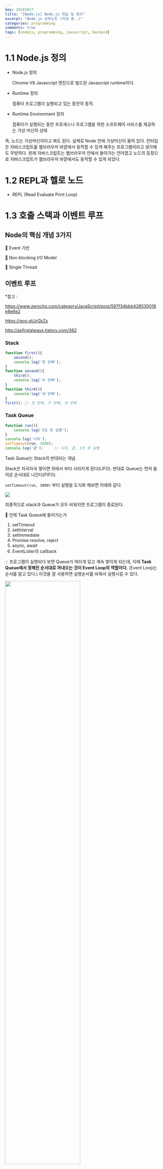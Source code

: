 ```yaml
---
key: 20181017
title: "[Node.js] Node.js 학습 및 정리"
excerpt: "Node.js 공부노트 (작성 중..)"
categories: programming
comments: true
tags: [nodejs, programming, javascript, backend]
---
```




# 1.1 Node.js 정의

* Node.js 정의

  Chrome V8 Javascript 엔진으로 빌드된 Javascript runtime이다. 

* Runtime 정의

  컴퓨터 프로그램이 실행되고 있는 동안의 동작.

* Runtime Environment 정의

  컴퓨터가 실행되는 동안 프로세스나 프로그램을 위한 소프트웨어 서비스를 제공하는 가상 머신의 상태



즉, 노드는 가상머신이라고 봐도 된다. 실제로 Node 안에 가상머신이 들어 있다. 런타임은 자바스크립트를 웹브라우저 바깥에서 동작할 수 있게 해주는 프로그램이라고 생각해도 무방하다. 원래 자바스크립트는 웹브라우저 안에서 돌아가는 언어였고 노드의 등장으로 자바스크립트가 웹브라우저 바깥에서도 동작할 수 있게 되었다. 





# 1.2 REPL과 헬로 노드

* REPL (Read Evaluate Print Loop)





# 1.3 호출 스택과 이벤트 루프

## Node의 핵심 개념 3가지

🔘 Event 기반

🔘 Non blocking I/O Model

🔘 Single Thread





## 이벤트 루프

*참고 : 

https://www.zerocho.com/category/JavaScript/post/597f34bbb428530018e8e6e2

https://goo.gl/JrGkZs

http://asfirstalways.tistory.com/362



### Stack

```javascript
function first(){
    second();
    console.log('첫 번째');
}
function second(){
    third();
    console.log('두 번째');
}
function third(){
    console.log('세 번째');
}
first(); // 첫 번째, 두 번째, 세 번째
```



### Task Queue

```javascript
function run(){
    console.log('3초 후 실행');
}
console.log('시작');
setTimeout(run, 3000);
console.log('끝');     // 시작, 끝, 3초 후 실행
```



Task Queue는 Stack의 반대되는 개념. 

Stack은 차곡차곡 쌓이면 위에서 부터 사라지게 된다(LIFO). 반대로 Queue는 먼저 들어온 순서대로 나간다(FIFO).



`setTimeout(run, 3000)` 부터 실행을 도식화 해보면 아래와 같다.

<img src="https://raw.githubusercontent.com/lifeisgouda/img/master/programming/nodejs/img1.png">

최종적으로 stack과 Queue가 모두 비워지면 프로그램이 종료된다.



🔘 언제 Task Queue에 들어가는가

1. setTimeout
2. setInterval
3. setImmediate
4. Promise resolve, reject
5. async, await
6. EventLister의 callback



💡 프로그램이 실행되다 보면 Queue가 여러개 있고 계속 쌓이게 되는데, 이때  **Task Queue에서 정해진 순서대로 꺼내오는 것이 Event Loop의 역할이다.** (Event Loop는 순서를 알고 있다.) 이것을 잘 사용하면 실행순서를 바꿔서 실행시킬 수 있다.



<img src="https://raw.githubusercontent.com/lifeisgouda/img/master/programming/nodejs/task_queue.png" width="70%">







# 1.4 Event driven, Non blocking I/O Model, Single Thread 

### 생각해보기

Node가 서버의 역할을 하려면 어떻게 해야 할까?



🔘서버

<u>클라이언트가 요청을 보낸 것을 받아서 응답을 하는 것.</u> 서버가 서버한테 요청을 보낼 수도 있다. 이 경우 서버가 클라이언트가 된다. 예를들어 웹 주소를 입력하는 것도 요청이다. 웹주소를 입력하면 서버를 찾아가서 서버에게서 html을 받아온다(즉, 응답으로 html을 받는 것). 인터넷 브라우저는 받아온 것을 파싱해서 화면으로 만들어 주는 것이다.  

* 요청의 특징 : 언제 올지 모른다. 이때 대기할 때 사용하는 것이 `EventListener` 이다. 



## Event Driven

호출 stack과 task queue가 비어 있지만 EventListener에 등록해둔 것 덕분에 프로그램이 계속 동작한다. 이 동작 방식을 Event Driven이라고 한다.



<img src="https://raw.githubusercontent.com/lifeisgouda/img/master/programming/nodejs/event-driven.png">

* 참고 : http://jasonim.me/dev/146



## Non Blocking I/O

### Non Blocking 

위에서 봤던 `setTimeout(run, 3000)` 에서 `run ` 을 Task Queue로 보낸다. 이렇게 **Task Queue로 보내고 실행 순서가 바뀌게 되는 동작을 Non blocking**이라고 한다. (실행 순서의 문제)



### I/O (Input Output)

* 파일시스템 I/O
* 네트워크 I/O

위 두가지는 자체적으로 Non Blocking으로 동작한다. 

파일시스템의 경우는 더 나아가서 알아서 Multi thread를 돌린다. 즉, Non blocking에 팔까지 여러개 달아서 Multi thread로 작업하는 것이다.





## Single Thread

사람으로 치면 팔의 갯수라고 보면 된다. Single Thread는 팔이 한개라서 한번에 한가지 일만 할 수 있다. Multi Thread는 팔이 여러개이기 때문에 동시에 작업이 가능하다. 

<u>자바스크립트는 Single Thread이다. 그래서 blocking이 일어나는데, 그것을 극복하기 위해 Non blocking으로 순서를 바꾸어서 효율적으로 처리할 수 있게 만드는 것이다.</u> 



Multi thread로 프로그래밍 하는 것이 어려운 측면이 있다. Node가 쓰는 Multi thread를 흉내내는 방식은 왼팔만 여러개를 달아놓은 것과 비슷해서 흉내는 냈지만 부족한 면이 있다.

정확하게 말하면 thread 보다 상위 개념으로 proccess가 있는데 Node가 Multi thread를 흉내내는 방식은 이 proccess를 여러개 만들어서 Multi proccessing을 하는 것이 Node가 single thread의 단점을 극복하는 방법중 하나이다.





# 2.1 const와 let

const에 객체가 할당된 경우 객체 내부 속성은 바꿀 수 있다. 즉, 참조에 대한 상수는 변경 가능.

```javascript
const val = {a: 1, b: 2, c: 3};
val.a = 3;
val.b = 1;     // 객체 내부속성 변경 가능

const h = [1, 2, 3, 4]
h[0] = 4;
h[3] = 2;     // 객체 내부속성 변경 가능
```





# 2.2 템플릿 문자열(백틱, `)

백틱을 양 끝에 사용하면 하나의 문자열로 인식한다.

```javascript
const a = 'hello';
const b = true;
const c = 3;

const d = a + ' ' + b + ' ' + c;
const e = `${a} ${b} ${c}`     // 위에 코드와 같은 의미

const f = `${a}는 ${b}이고 ${c}은 몰라요.` 
```







# 2.3. 객체 리터럴의 변화

객체 리터럴 : `let val = {}`



```javascript
var sayNode = function(){
    console.log('Node')
};
var es = 'ES';

// ES6 이전 문법
var oldObject = {       
    sayJS: function(){
        console.log('JS');
    },
    sayNode: sayNode,     // key와 value 같음
};

oldObject[es + 6] = 'Fantastic';   // Fantastic
oldObject.sayNode();    // Node



// ES6 이후 문법
let newObject = {
    sayJS(){
        console.log('JS');
    },
    sayNode,   // key와 value가 같은 경우 한 번만 작성할 수 있게 바뀜
    [es + 6]: 'Fantastic',  // 동적 속성 할당을 리터럴 안에 표현 가능. {[변수]: 값} ***
};

newObject.sayJS();    // JS
newObject.sayNode();  // Node
console.log(newObject.ES6);  // Fantastic
```





# 2.4 화살표 함수

### 함수 선언문

변수를 선언하고 함수를 대입.

```javascript
let add = function(x, y){
    return x + y;
}

let add = (x, y) => x + y ;
```



### 함수표현식

함수에 이름 붙여서 선언하는 것.

```javascript
function add(x, y){ return x + y };
```





## function() 이 살아남은 이유

### function()과 화살표 함수의 가장 큰 차이 : this

function()과 화살표 함수의 this는 동작하는 방식이 다르다. 



#### function() 사용한 경우 this 동작

```javascript
let relationship1 = {      // let relationship = {} : 객체 리터럴 생성
    name: 'zero',
    friends: ['nero', 'hero', 'xero'],
    logFriends: function() {
        let that = this;   // relationship1을 가리키는 this를 that에 저장
        this.friends.forEach(function(friend){
            console.log(that.name, friend);  // 바깥의 this를 가져오기 위해 that에 대입해서 가져옴
        });
    },
};

relationship1.logFriends();
/* zero nero
 * zero hero
 * zero xero
 */
```



#### 화살표 함수 사용한 경우 this 동작

* ** 부분 : 여기서 화살표함수 `friend =>` 를 쓰면 **화살표 함수 내부의 this** `this.name`  를 **화살표 함수 밖의 this** `this.friends.forEach` 와 <u>같은 것으로 만들어준다.</u>

  즉, `this.friends.forEach( ... => ... this)` 화살표 함수 통해서 바깥의 `this` 가 안의 `this` 에 적용된다.

```javascript
let relationship2 = {
    name: 'zero',
    friends: ['nero', 'hero', 'xero'],
    logFriends() {
        this.friends.forEach(friend => {     // **
            console.log(this.name, friend);   // this : 원래 window
        });
    },
};

relationship2.logFriends();
```





# 2.5 비구조화 할당 (destructuring)

## 객체에서 비구조화 할당

```javascript
let candyMachine = {
    status: {
        name: 'node',
        count: 5,
    },
    getCandy(){
        this.status.count--;
        return this.status.count;
    }
}

var status = candyMachine.status;     // 변수와 속성의 이름이 같다
let getCandy = candyMachine.getCandy;
```



`var status = candyMachine.status;` 처럼 변수와 속성의 이름이 같을 때 ES6에서는 간단하게 표현할 수 있게 새로운 문법을 제공한다.  (🔑 활용도가 매우 높은 문법) 

```javascript
let {status, getCandy} = candyMachine;
```



* Example

```javascript
const { Router } = require('express');    
// require express라는 객체에서 Router라는 속성값을 Router 변수에 대입
```



📌 비구조화 할당 시 `this` 가 의도와 다르게 동작하는 현상이 있을 수 있다. ⛔️⛔️⛔️

```javascript
candyMachine.getCandy();  // 4

const { getCandy } = candyMachine;
getCandy();              // undefined
```

`candyMachine.getCandy();` 에서 `getCandy()` 를 갖고 있는 객체 `candyMachine.` 이 앞에 붙어 있으면 `getCandy()` 가 호출이 될 때 `this` 를 앞에 붙어 있던 객체  `candyMachine.` 로 만든다. 

마지막줄의 비구조화 할당 후 `getCandy()` 를 보면 앞에 객체가 안붙어 있다. 그래서 `getCandy()` 가 `this` 인 `candyMachine` 을 못찾는다.  `getCandy` 를 호출해도 `candyMachine` 이 바뀌지 않고 undefined가 출력되는 것이다. 

그러므로 **반드시 앞에 객체를 붙여줘야 한다**. 구조분해 할당으로 `candyMachine` 과 분리되면서 나타나는 현상이다. 





## 배열에서 비구조화 할당

```javascript
const a = array[0];
const b = array[1];

const [a, b] = array;

// 참고 : array[array.length - 1]  배열의 마지막 요소 가져오는 코드
```



* Example

```javascript
const array = ['node', {}, 10, true];
const [node, obj, ...bool] = array;
console.log(bool); // (2) [10, true]


const m = (x, y) => console.log(x, y);
m(5, 6);   // 5 6
m(5, 6, 7, 8, 9)  // 5 6


const n = (x, ...y) => console.log(x, y);
n(5, 6, 7, 8, 9);  // 5 [6, 7, 8, 9]
                   // ** argumnet는 배열처럼 보이지만 배열이 아님. 유사배열.

const p = (...rest) => console.log(rest);    // rest는 배열. 이 방식이 더 좋음.
p(5, 6, 7, 8, 9);   // [5, 6, 7, 8, 9]
```





# 2.6 rest 문법

### rest 문법

```javascript
const n = (x, ...y) => console.log(x, y);
n(5, 6, 7, 8, 9);  // 5 [6, 7, 8, 9]
                   // ** argumnet는 배열처럼 보이지만 배열이 아님. 유사배열.

const p = (...rest) => console.log(rest);    // rest는 배열. 이 방식이 더 좋음.
p(5, 6, 7, 8, 9);   // [5, 6, 7, 8, 9]
```



### 참조

변수는 메모리에 위치하는데 이 경우 y는 x를 참조하고 있다. 즉, x가 저장된 메모리 값을 가리키고 있는 것이다. 

```javascript
const x = {a: 1, b: 2};
let y = x;     // y가 x를 참조하고 있는 것
```

const는 가리키고 있는 위치를 바꿀 수 는 없지만 그 안에 있는 값은 바꿀 수 있는 것이다.







# 2.7 Callback과 Promise 비교

## 전형적인 콜백 코드

```javascript
Users.findOne('zero', (err, user) => {
    if (err) {
        return console.error(err);
    }
    console.log(user);
})
console.log('다 찾았니?');
```

예를들어, 데이터 베이스에 `Users` 라는 폴더가 있고 `findOne` 이 `zero` 라는 한 사람을 찾아오는 것이라고 한다면,

`zero` 를 찾았을 때 콜백이 실행되는 것이다.  ( `(err, user) => { ....` 이하가 콜백)

콜백을 쓰는 이유는 코드가 non-blocking으로 작동하기 때문이다. 



`console.log(user);` 보다 `console.log('다 찾았니?');` 가 먼저 뜨게 된다. 왜냐하면 `Users.findOne('zero'` 은 네트워크를 통해서 데이터 베이스에서 검색하므로 시간이 얼마나 걸릴 지 모르기 때문에 Non blocking 방식으로 먼저 요청만 보내놓고 그 다음 코드를 실행하기 때문이다.

다 찾은 경우 event loop로 콜백을 넣어줘서 실행되는 것이다. 찾는 과정에서 에러가 있다면 `console.error(error);` 가 실행되는 것이다. 



단점은 순서가 매우 애매하다. 콜백이 연달아 있는 경우 실행순서가 어떻게 흘러가는지 파악하기 어려운 문제가 있다. (callback hell)

```javascript
Users.findOne('zero', (err, user) => {
    if (err) {
        return console.error(err);
    }
    console.log(user);
    Users.update('zero', 'nero', (err, updatedUser)=> {
        console.log(updateUser);
        Users.remove('nero', (err, removeUser) => {
            if (err) {
                return console.error(err);
            }
            console.log(removeUser);
        });
    });
});
console.log('다 찾았니?');
```



## Promise

위 코드에 Promise를 적용하면 아래와 같다.

```javascript
Users.findOne('zero')
  .then((user) => {
    console.log(user);
    return Users.update('zero', 'nero');
  })
    .then((updatedUser) => {
      console.log(updatedUser);
      return Users.remove('nero');
  })
    .then((removedUser) => {
      console.log(removeUser);
  });
  .catch((err) => {        // 에러처리는 마지막에 한번
    console.error(error);
  });
  console.log('다 찾았니?'); 
```





# 2.8 Promise 이해하기

## Promise를 만드는 방법

함수의 맨 첫글자가 대문자이면 생성자라는 의미이다. 앞에 `new` 를 써서 생성가능하다는 것을 알려준다.

```shell
> Promise
  Promise() { [native code] }
```



### Promise 생성 구조

Promise를 생성할 때 구조는 아래와 같다.

```javascript
new Promise((resolve, reject) => { 
    // resolve와 reject가 매개변수인 함수를 넣는다 
});

plus
    .then(() => {  // resolve가 되면 then이 실행되고
    
  })
    .catch(() => {    // reject가 되면 catch가 실행된다
    
  })
```



#### Example

```javascript
const plust = new Promise((resolve, reject) => { 
    const a = 1;
    const b = 2;
    if (a + b > 2){
        resolve(a + b);   // resolve( 성공 메시지 )
    } else {
        reject(a + b);    // reject( 실패 메시지 )
    }
});


plus
  .then((success) => {  // resolve가 되면 then 실행
    console.log(success);
  })
  .catch((fail) => {    // reject가 되면 catch 실행
    console.log(fail);    
  })
```

`.then` , `.catch` 는 함수 내부적으로 이미 `promise` 를 return 하도록 정의되어 있기 때문에 사용할 수 있는 것이다. 즉, 내부적으로 promise 지원 되는 것들만 적용할 수 있다. 왠만한 라이브러리들은 모두 지원한다. 



```javascript
const condition = true; // true면 resolve, false면 reject
const promise = new Promise((resolve, reject) => {
    if (condition) {
        resolve('성공');
    } else {
        reject('실패');
    }
});

promise
  .then(message) => {
    console.log(message); // 성공(resolve)한 경우 실행
  })
  .catch((error) => {
    console.error(error);  // 실패(reject)한 경우 실행      
  })
```



## then이 여러개인 구조

then에 **<u>리턴값이 있으면</u> 다음 then으로 넘어간다.** Promise를 리턴하면 resolve나 reject되어 넘어간다.

```javascript
promise
  .then(message) => {
    return new Promise((resolve, reject) => {
        resolve(message2);
    });
  })
  .then(message2) => {
    return new Promise((resolve, reject) => {
        resolve(message3);
    });
  })
  .then(message3) => {
    return new Promise((resolve, reject) => {
        resolve(message3);
    })
  })
  .catch((error) => {
    console.error(error); 
  });
```





# 2.9 Promise API

무조건 성공하거나 실패하는 Promise는 아래와 같이 줄일 수 있다.

```javascript
// 무조건 성공
const successPromise = Promise.resolve('성공');
  .then();

// 무조건 실패
const failurePromise = Promise.reject('실패');
  .catch();

// 아래 코드를 줄인 것
const promise = new Promise((res, rej) => {
    rej('실패');
});
```



## Promise의 장점

`Promise.all` 을 이용해서 한꺼번에 실행 가능하다. 다만, 하나라도 실패하면 모두 에러가 되는 단점이 있다. 

```javascript
Promise.all([Users.findOne(), Users.remove(), Users.update()])
  .then((results) => {})
  .catch((error) => {})
```



## 정리 및 활용

Promise는 결과를 실행했는데 바깥에 표시를 안해준 것이라고 생각하면 된다.

```javascript
const promise = new Promise((res, rej) => {
    res('성공');
});
```

promise 변수는 이미 성공했다는 것을 이미 알고 있지만 바깥으로 꺼내지 않은 것이다. `promise.then(() => {})` 으로 꺼낼 때 바깥으로 드러난다. 이것의 장점은 바로 꺼내지 않았기 때문에 언제든지 필요할 때 쓸 수 있는 것이다. (비장의 카드 느낌?!) 결과를 갖고 있는 부분과 드러내는 부분이 분리된다는 것도 장점이다. 



아래 콜백 코드의 문제점은 바로 결과를 사용하는 부분이 이어지게 된다. 중간에 다른 코드 삽입 불가.

```javascript
Users.findOne('zero', (err, user) => {
    console.log(user);
})
```

Promise로 바꾸면,

```javascript
const zero = Users.findOne('zero');

// 다른 로직...

zero.then((z) => {
    console.log(z);
});
```





# 2.10 async / await

콜백이 한번 콜백으로 넘어가면 모두 콜백 안에서 로직이 구성되어야 하는 것 처럼, 

`Promise` 도 한번 `.then` 이나 `.catch` 로 넘어가면 모든 로직이 `.then`, `.catch` 안에서 이루어져야 하는 문제점이 있다.

```javascript
Users.findOne('zero')
  .then((user) => {
    console.log(user);
    return Users.update('zero', 'nero');
  })
    .then((updatedUser) => {
      console.log(updatedUser);
      return Users.remove('nero');
  })
    .then((removedUser) => {
      console.log(removedUser);
  });
  .catch((err) => {        
    console.error(error);
  });
  console.log('다 찾았니?'); 
```



`console.log('다 찾았니?'); ` 는 첫 번째 `.then` 보다 먼저 실행된다. 즉, Promise로 가독성을 높였다고는 하지만  순서대로 실행되지 않는다는 것은 동일하다. 그래서 `*`, ` yield` 생성자가 만들어졌다가 ES6부터 `async` / `await` 가 공식적으로 등록 되었다. 순서대로 실행되는 것 처럼 보이게 만들 수 있다. 



위 코드를 `async` / `await` 으로 바꾸면 아래와 같다.

```javascript
async func() => {
    try{
      const user = await Users.findOne('zero');
      console.log(user);
      const updatedUser = await Users.update('zero', 'nero');
      console.log(updatedUser);
      const removedUser = await Users.remove('nero');
      console.log(removedUser);
      console.log('다 찾았니?');
    } catch (err) {
       console.error(error);   // 이 경우 에러가 나도 어느 부분인지 알 수 없다. 
    }
}

func();
```

`await` 쓸 때는 함수가 필요하다. 함수 이름 앞에 `async` 를 붙여주면 된다. 익명함수도 가능.



어느 부분에서 에러가 낫는지 알고 싶으면 try-catch를 개별적으로 해줘야 한다.

```javascript
async func() => {
    try{
      const user = await Users.findOne('zero');
      console.log(user);
    } catch (err) {
       console.error(error);   
    }
    try{ 
      const updatedUser = await Users.update('zero', 'nero');
      console.log(updatedUser);
      const removedUser = await Users.remove('nero');
      console.log(removedUser);
      console.log('다 찾았니?');
    } catch (err) {
       console.error(error);   
    }
}

func();
```





# 3.1 Node Module System

## Module System

**모듈 시스템**은 ES2015에서 나온 획기적인 변화이다. 자바스크립트는 예전부터 리소스 관리가 어려워서 말이 많았다. 리소스는 웹 페이지를 구성하는 자원들이다. 현재 웹에서는 해당 페이지에 필요한 모든 파일을 미리 불러와야 하고, 그 파일들이 사용하는 변수가 겹치지 않나 잘 살펴봐야 한다. 이런 부분을 해결한 것이 모듈 시스템이다.



## 모듈 만들기

아래 만든 JS파일을 다른 프로그램에서 쓰고 싶다면 어떻게 해야 할까?

```javascript
// var.js
const odd = "홀수입니다.";
const even = "짝수입니다.";

console.log(odd);
even = even + 'zero';
```

```javascript
// func.js
console.log(odd);
console.log(even);
```



### HTML

프론트엔드 방식(HTML)이면 아래처럼 불러들여서 사용한다.

```html
<!-- example.html -->
<script src="var.js"></script>
<script src="func.js"></script>
```



### Javascript

먼저 불러들여지는 파일에서 export가 가능하도록 `module.exports` 를 입력해준다.

```javascript
// var.js
const odd = "홀수입니다.";
const even = "짝수입니다.";

// 모듈로 만들어질 준비가 되었다는 선언
module.exports = {    // ES6의 문법. 이전에는 module.exports={ odd: odd, even:even }으로 입력
    odd,
    even,
};
```

위 코드의 모듈 선언과 동일한 의미로 아래와 같이 작성할 수 있다.

```javascript
// 위 코드와 동일한 의미로 아래와 같이 쓸 수도 있다.
exports.odd = odd;
exports.even = even;
```

`module.exports === exports` . 

exports는 **객체 속성만** 담을 수 있다. 그러므로 아래 코드에서 `module.exports = checkOddEven;` 는 위 코드처럼 `exports.checkOddEven = checkOddEven` 으로 바꿀 수 없다.





 `var.js` 에 있는 변수 odd와 even을 `require` 를 통해서 불러온다. 변수로 불러들이게 되면 문제가 발생했을 때 역추적이 용이하다.

```javascript
// func.js
const { odd, even } = require('./var.js');  // var.js 에 있는 변수 odd와 even을 불러온다.

console.log(odd);
console.log(even);

function checkOddEven(num) {
    if (num % 2) {
        return odd;
    }
    return even;
}

module.exports = checkOddEven;
```

위 코드처럼 비구조화 할당을 하지 않게 되면 아래처럼 통째로 불러들인 후 매개변수를 통해서 읽어들어야 한다.

```javascript
const variable = require('./var.js');

console.log(variable.odd);
console.log(variable.even);
```



아래 코드는 `var.js` 변수와 `fund.js` 의 checkNumber를 모두 가져왔다.

```javascript
// index.js
const { odd, even } = require('./var.js');
const checkNumber = require('./func.js');

function checkStringOddEven(str) {
    if (str.length % 2) {
        return odd;
    }
    return even;
}

console.log(checkNumber(10));
console.log(checkStringOddEven('hello'));
```







# 3.2 global 객체

## 브라우저의 내장 객체

Node의 전역 객체는 `global` 이다. (window 아님. 최신 브라우저는 node와 통일하기 위해 global이 반영 됨.)

(global은 사용하지 않는 것이 가장 좋다. 프로그래밍에서 리스크가 매우 크다.)

```javascript
// globalA.js
module.exports = () => global.message;
```

```javascript
// globalB.js
const A = require('./globalA,js')
global.message = '안녕하세요'

console.log(A());    // 안녕하세요
```







# 3.3 console 객체

```javascript
> console
console {debug: ƒ, error: ƒ, info: ƒ, log: ƒ, warn: ƒ, …}
assert:ƒ assert()
clear:ƒ clear()
context:ƒ context()
count:ƒ count()
debug:ƒ debug()
dir:ƒ dir()
dirxml:ƒ dirxml()
error:ƒ error()
group:ƒ group()
groupCollapsed:ƒ groupCollapsed()
groupEnd:ƒ groupEnd()
info:ƒ info()
log:ƒ log()
markTimeline:ƒ markTimeline()
memory:(...)
profile:ƒ profile()
profileEnd:ƒ profileEnd()
table:ƒ table()
time:ƒ time()
...
```



### Example

* `console.time()`

```javascript
console.time('전체시간');

console.log('a');
console.log('b');

console.time('시간측정');
for(let i = 0; i < 100000; i++){
    continue;
}
console.timeEnd('시간측정');

console.timeEnd('전체시간');
```

`console.time('인자')`, `console.timeEnd(인자)` 에서 인자가 같아야 그 사이의 시간을 측정한다.



* `console.dir()` : 객체 전용 로그

```javascript
const obj = {
    outside: {
        inside: {
            key: 'value',
        },
    },
};


console.dir(obj, {color: false, depth:2});
console.dir(obj, {color: true, depth:1});
```



* `console.trace()` : 호출되는 경로를 추적해준다.

```javascript
function b(){
    console.trace('에러 위치 추적');
}
function a(){
    b();
}
a();
```







# 3.4 타이머 : setTimeout, setInterval, setImmediate

### setTimeout, setInterval

```javascript
const timeout = setTimeout(() => {
    console.log('1.5초 후 실행');
}, 1500);

const interval = setInverval(() => {
    console.log('1초마다 실행');
}, 1000);

const timeout2 = setTimeout(() => {
    console.log('실행되지 않습니다.');
}, 3000);

setTimeout(() => {
    clearTimeout(timeout2);
    clearInterval(interval);
}, 2500);
```



```javascript
clearTimeout(timeout); // ex) 비밀번호 맞추면 타이머 해제
clearInterval(interval); 
```



### setImmediate()

Node에는 setImmediate도 있다. 안에 들어 있는 함수를 이벤트루프로 보내줘서 비동기로 실행순서가 달라질 수 있어서 setImmediate를 사용한다. 즉, 바로 이벤트루프로 보내고 싶을 때 사용한다.

```javascript
cost im = setImmediate(() => console.log('즉시 실행'));
clearImmediate(im);
```





# 3.5 ______filename, __dirname, process

## ______filename, __dirname

* `__filename` : 현재 파일경로
* `__dirname` : 현재 파일이 들어 있는 경로

```javascript
console.log(__filename);   // /Users/gouda/dev/JavaScript/exercise/test1.js
console.log(__dirname);    // /Users/gouda/dev/JavaScript/exercise 
```

node는 브라우저 바깥에서 작동되므로 위 코드로 파일이 어디에서 실행되고 있는지 알 수 있다.



## process

`global.process` = `process`

스레드보다 좀더 큰 개념이 process. 

하나의 프로그램이라고 생각해도 무방.

현재 노드가 실행하고 있는 JS 프로그램에 대한 정보들이 process에 담겨 있는 것이다.



```shell
> proecess.version    # node version
> process.arch        # bit
> process.platform    # mac, windows 등 platform 정보
> process.pid         # process id
> process.uptime()    # node 프로그램이 실행된지 얼마나 지났는지 알려줌
> process.cwd()       # node를 어디에서 실행했는지
> process.execPath    # node가 설치된 경로
> process.cpuUsage()  # 현재 CPU 사용량
> process.exit()      # process 종료
```







# 3.6 OS 모듈

OS 모듈은 내장 모듈. 운영체제와 관련된 모듈.

```javascript
require('os')
const os = require('os');
os.arch()
os.type()
os.uptime()
os.hostname()
os.release()
os.homedir()
os.tmpdir()
os.freemem()   // 추가로 사용 가능한 메모리
os.totalmem()  // 전체 사용 가능한 메모리
os.cpus()      // cpu 정보 알려줌
```





# 3.7 path 💡

매우 빈번하게 쓰이고 중요.

```javascript
const path = require('path');

path.sep         // 경로 구분자
path.deilimiter  // 환경변수 구분자
path.dirname     // 파일에서 사용가능
path.extname     // 확장자
path.basename    // 파일명
path.parce       // 구조 분해
path.format      // parsing 했던 것을 다시 합쳐줌
path.normalize   // 경로 잘못 친 부분 수정해서 입력해줌
path.isAbsolute  // 절대경로인지 상대경로인지 알려줌
path.relative    // 첫 번째 경로에서 두번째 경로로 가는 상대 경로를 알려줌
path.join        // 조각난 경로들을 하나로 합쳐줌 
path.resolve     // join과 비교 해보기. resolve는 절대 경로 고려하고 합침
```







# 3.8 url 모듈 💡

## URL 구조

위 쪽은 기존 방식의 주소 체계 (**url.parse**)

<img src="https://raw.githubusercontent.com/lifeisgouda/img/master/programming/nodejs/url.png">

아래쪽은 WHATWGQ방식의 주소 체계(**url.URL**)



```javascript
const url = require('url');  // url 모듈을 불러옴

const URL = url.URL;
const myURL = new URL("https://www.youtube.com/watch?v=m8C37nS8zh8&list=PLcqDmjxt30RsbFOspFG3EsxMwhFSnGFLw&index=23")

console.log(myURL); 

// output
URL {
  href:
   'https://www.youtube.com/watch?v=m8C37nS8zh8&list=PLcqDmjxt30RsbFOspFG3EsxMwhFSnGFLw&index=23',
  origin: 'https://www.youtube.com',
  protocol: 'https:',
  username: '',
  password: '',
  host: 'www.youtube.com',
  hostname: 'www.youtube.com',
  port: '',
  pathname: '/watch',
  search:
   '?v=m8C37nS8zh8&list=PLcqDmjxt30RsbFOspFG3EsxMwhFSnGFLw&index=23',
  searchParams:
   URLSearchParams {
  'v' => 'm8C37nS8zh8',
  'list' => 'PLcqDmjxt30RsbFOspFG3EsxMwhFSnGFLw',
  'index' => '23' },
  hash: '' }


console.log(url.format(myURL));

// output
https://www.youtube.com/watch?v=m8C37nS8zh8&list=PLcqDmjxt30RsbFOspFG3EsxMwhFSnGFLw&index=23
```



```javascript
const parsedUrl = url.parse('https://www.youtube.com/watch?v=m8C37nS8zh8&list=PLcqDmjxt30RsbFOspFG3EsxMwhFSnGFLw&index=23')

console.log(parsedUrl)

// output
Url {
  protocol: 'https:',
  slashes: true,
  auth: null,
  host: 'www.youtube.com',
  port: null,
  hostname: 'www.youtube.com',
  hash: null,
  search:
   '?v=m8C37nS8zh8&list=PLcqDmjxt30RsbFOspFG3EsxMwhFSnGFLw&index=23',
  query:
   'v=m8C37nS8zh8&list=PLcqDmjxt30RsbFOspFG3EsxMwhFSnGFLw&index=23',
  pathname: '/watch',
  path:
   '/watch?v=m8C37nS8zh8&list=PLcqDmjxt30RsbFOspFG3EsxMwhFSnGFLw&index=23',
  href:
   'https://www.youtube.com/watch?v=m8C37nS8zh8&list=PLcqDmjxt30RsbFOspFG3EsxMwhFSnGFLw&index=23' }
```



📌 기존 방식(url.parse)은 호스트가 없을 때도 쓸 수 있다. WHATWG방식(url.URL)은 search 처리가 편리하다.

```javascript
const url = require('url');  // url 모듈을 불러옴

const URL = url.URL;
const myURL = new URL("https://www.youtube.com/watch?v=m8C37nS8zh8&list=PLcqDmjxt30RsbFOspFG3EsxMwhFSnGFLw&index=23")

console.log(myURL.searchParams);

myURL.searchParams.getAll('category');
myURL.searchParams.get('list');
myURL.searachParams.has('page');

myURL.searachParams.keys();
myURL.searachParams.values();

myURL.searachParams.append('filter', 'es3');   // &filter=es3 이 주소에 추가 됨
myURL.searachParams.append('filter', 'es5');   // append는 기존에 있던 것에 추가
myURL.searachParams.getAll('filter');

myURL.searachParams.set('filter', 'es6'); // set은 기존 것을 지우고 수정
myURL.searachParams.getAll('filter');

myURL.serachParams.toString();
myURL.search = myURL.searchParams.toString();

```









# 3.9 querystring 모듈







# 3.10 crypto 단방향 암호화(해시)





# 3.11 crypto 양방향 암호화







# 3.12

# 3.13

# 3.14

# 3.15

# 3.16

# 3.17







